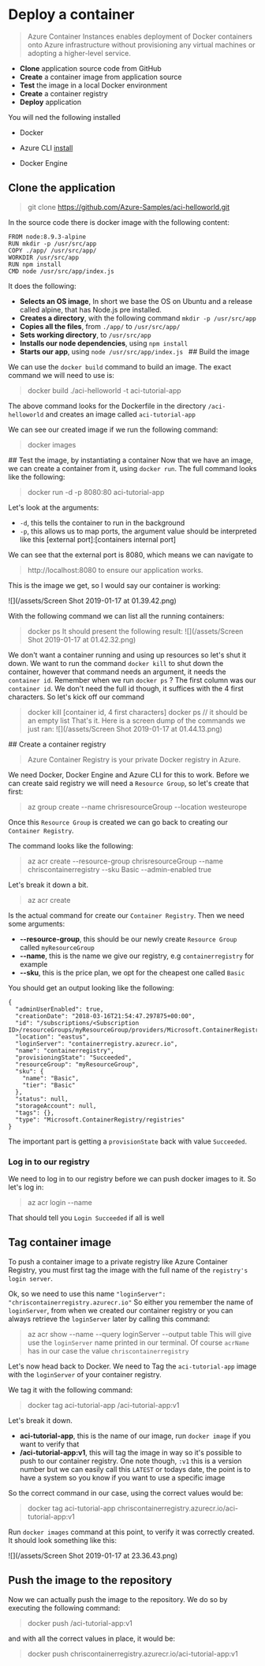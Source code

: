 # Deploy a container

> Azure Container Instances enables deployment of Docker containers onto Azure infrastructure without provisioning any virtual machines or adopting a higher-level service.

- **Clone** application source code from GitHub
- **Create** a container image from application source
- **Test** the image in a local Docker environment
- **Create** a container registry
- **Deploy** application

You will ned the following installed
- Docker 
- Azure CLI [install](https://docs.microsoft.com/cli/azure/install-azure-cli)

- Docker Engine

## Clone the application

> git clone https://github.com/Azure-Samples/aci-helloworld.git


In the source code there is docker image with the following content:

```
FROM node:8.9.3-alpine
RUN mkdir -p /usr/src/app
COPY ./app/ /usr/src/app/
WORKDIR /usr/src/app
RUN npm install
CMD node /usr/src/app/index.js
```
It does the following:

- **Selects an OS image**,   In short we base the OS on Ubuntu and a release called alpine, that has Node.js pre installed. 
- **Creates a directory**, with the following command `mkdir -p /usr/src/app
`
- **Copies all the files**, from `./app/` to `/usr/src/app/`
- **Sets working directory**, to `/usr/src/app`
- **Installs our node dependencies**, using `npm install`
- **Starts our app**, using `node /usr/src/app/index.js
`
## Build the image

We can use the `docker build` command to build an image. The exact command we will need to use is:
> docker build ./aci-helloworld -t aci-tutorial-app

The above command looks for the Dockerfile in the directory `/aci-helloworld` and creates an image called `aci-tutorial-app`

We can see our created image if we run the following command:

> docker images

## Test the image, by instantiating a container
Now that we have an image, we can create a container from it, using `docker run`. The full command looks like the following:

> docker run -d -p 8080:80 aci-tutorial-app

Let's look at the arguments:

- `-d`, this tells the container to run in the background
- `-p`, this allows us to map ports, the argument value should be interpreted like this [external port]:[containers internal port]

We can see that the external port is 8080, which means we can navigate to 
> http://localhost:8080
to ensure our application works.

This is the image we get, so I would say our container is working:

![](/assets/Screen Shot 2019-01-17 at 01.39.42.png)  

With the following command we can list all the running containers:

> docker ps
It should present the following result:
![](/assets/Screen Shot 2019-01-17 at 01.42.32.png)

We don't want a container running and using up resources so let's shut it down. We want to run the command `docker kill` to shut down the container, however that command needs an argument, it needs the `container id`. Remember when we run `docker ps` ? The first column was our `container id`. We don't need the full id though, it suffices with the 4 first characters. So let's kick off our command

> docker kill [container id, 4 first characters]
> docker ps // it should be an empty list
That's it. Here is a screen dump of the commands we just ran:
![](/assets/Screen Shot 2019-01-17 at 01.44.13.png)

## Create a container registry
> Azure Container Registry is your private Docker registry in Azure.

We need Docker, Docker Engine and Azure CLI for this to work.
Before we can create said registry we will need a `Resource Group`, so let's create that first:
> az group create --name chrisresourceGroup --location westeurope

Once this `Resource Group` is created we can go back to creating our `Container Registry`.

The command looks like the following:
> az acr create --resource-group chrisresourceGroup --name chriscontainerregistry --sku Basic --admin-enabled true

Let's break it down a bit. 
> az acr create

Is the actual command for create our `Container Registry`. Then we need some arguments:
- **--resource-group**, this should be our newly create `Resource Group` called `myResourceGroup`
- **--name**, this is the name we give our registry, e.g `containerregistry` for example
- **--sku**, this is the price plan, we opt for the cheapest one called `Basic` 

You should get an output looking like the following:

```
{
  "adminUserEnabled": true,
  "creationDate": "2018-03-16T21:54:47.297875+00:00",
  "id": "/subscriptions/<Subscription ID>/resourceGroups/myResourceGroup/providers/Microsoft.ContainerRegistry/registries/mycontainerregistry082",
  "location": "eastus",
  "loginServer": "containerregistry.azurecr.io",
  "name": "containerregistry",
  "provisioningState": "Succeeded",
  "resourceGroup": "myResourceGroup",
  "sku": {
    "name": "Basic",
    "tier": "Basic"
  },
  "status": null,
  "storageAccount": null,
  "tags": {},
  "type": "Microsoft.ContainerRegistry/registries"
}
```
The important part is getting a `provisionState` back with value `Succeeded`.

### Log in to our registry
We need to log in to our registry before we can push docker images to it. So let's log in:
> az acr login --name <acrName>

That should tell you `Login Succeeded` if all is well

## Tag container image
To push a container image to a private registry like Azure Container Registry, you must first tag the image with the full name of the `registry's login server`.

Ok, so we need to use this name `"loginServer": "chriscontainerregistry.azurecr.io"`
So either you remember the name of `loginServer`, from when we created our container registry or you can always retrieve the `loginServer` later by calling this command:

> az acr show --name <acrName> --query loginServer --output table
This will give use the `loginServer` name printed in our terminal. Of course `acrName` has in our case the value `chriscontainerregistry`

Let's now head back to Docker. We need to Tag the `aci-tutorial-app` image with the `loginServer` of your container registry.

We tag it with the following command:
> docker tag aci-tutorial-app <acrLoginServer>/aci-tutorial-app:v1

Let's break it down. 
- **aci-tutorial-app**, this is the name of our image, run `docker image` if you want to verify that
- **<acrLoginServer>/aci-tutorial-app:v1**, this will tag the image in way so it's possible to push to our container registry. One note though, `:v1` this is a version number but we can easily call this `LATEST` or todays date, the point is to have a system so you know if you want to use a specific image

So the correct command in our case, using the correct values would be:

> docker tag aci-tutorial-app chriscontainerregistry.azurecr.io/aci-tutorial-app:v1

Run `docker images` command at this point, to verify it was correctly created. It should look something like this:

![](/assets/Screen Shot 2019-01-17 at 23.36.43.png)

## Push the image to the repository
Now we can actually push the image to the repository. We do so by executing the following command:

> docker push <acrLoginServer>/aci-tutorial-app:v1

and with all the correct values in place, it would be:

> docker push chriscontainerregistry.azurecr.io/aci-tutorial-app:v1


